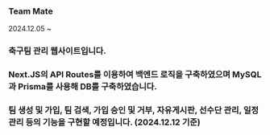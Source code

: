 ### Team Mate

2024.12.05 ~

### 축구팀 관리 웹사이트입니다.
### Next.JS의 API Routes를 이용하여 백엔드 로직을 구축하였으며 MySQL과 Prisma를 사용해 DB를 구축하였습니다.
### 팀 생성 및 가입, 팀 검색, 가입 승인 및 거부, 자유게시판, 선수단 관리, 일정 관리 등의 기능을 구현할 예정입니다. (2024.12.12 기준)
